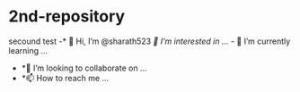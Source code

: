 # 2nd-repository
secound test
-* 👋 Hi, I’m @sharath523
*👀 I’m interested in ...
-* 🌱 I’m currently learning ...
- *💞️ I’m looking to collaborate on ...
- *📫 How to reach me ...

<!---
sharath523/sharath523 is a ✨ special ✨ repository because its `README.md` (this file) appears on your GitHub profile.
You can click the Preview link to take a look at your changes.
--->
